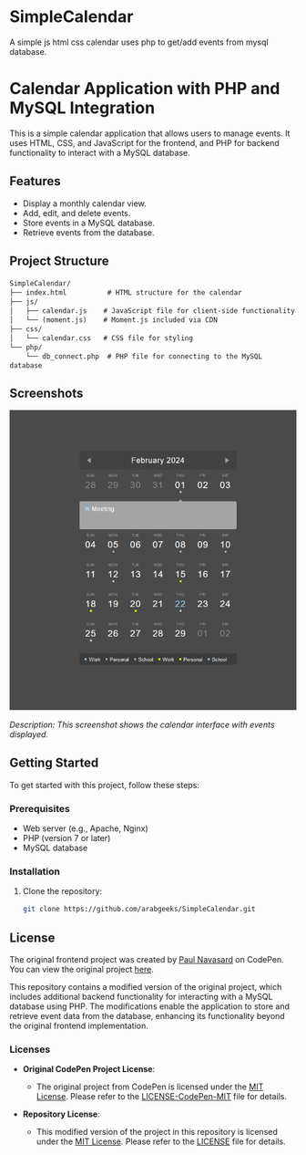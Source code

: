 # SimpleCalendar

A simple js html css calendar uses php to get/add events from mysql database.

# Calendar Application with PHP and MySQL Integration

This is a simple calendar application that allows users to manage events. It uses HTML, CSS, and JavaScript for the frontend, and PHP for backend functionality to interact with a MySQL database.

## Features

- Display a monthly calendar view.
- Add, edit, and delete events.
- Store events in a MySQL database.
- Retrieve events from the database.

## Project Structure

```
SimpleCalendar/
├── index.html          # HTML structure for the calendar
├── js/
│   ├── calendar.js    # JavaScript file for client-side functionality
│   └── (moment.js)    # Moment.js included via CDN
├── css/
│   └── calendar.css   # CSS file for styling
└── php/
    └── db_connect.php  # PHP file for connecting to the MySQL database
```

## Screenshots

![Calendar Interface](screenshots/1.png)

_Description: This screenshot shows the calendar interface with events displayed._

## Getting Started

To get started with this project, follow these steps:

### Prerequisites

- Web server (e.g., Apache, Nginx)
- PHP (version 7 or later)
- MySQL database

### Installation

1. Clone the repository:

   ```bash
   git clone https://github.com/arabgeeks/SimpleCalendar.git
   ```

 ## License

The original frontend project was created by [Paul Navasard](https://codepen.io/peanav) on CodePen. You can view the original project [here](https://codepen.io/peanav/pen/xxKWzG).

This repository contains a modified version of the original project, which includes additional backend functionality for interacting with a MySQL database using PHP. The modifications enable the application to store and retrieve event data from the database, enhancing its functionality beyond the original frontend implementation.

### Licenses

- **Original CodePen Project License**:
  - The original project from CodePen is licensed under the [MIT License](https://opensource.org/licenses/MIT). Please refer to the [LICENSE-CodePen-MIT](LICENSE-CodePen-MIT) file for details.

- **Repository License**:
  - This modified version of the project in this repository is licensed under the [MIT License](https://opensource.org/licenses/MIT). Please refer to the [LICENSE](LICENSE) file for details.
